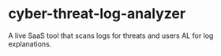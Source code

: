 # cyber-threat-log-analyzer
A live SaaS tool that scans logs for threats and users AL for log explanations. 
